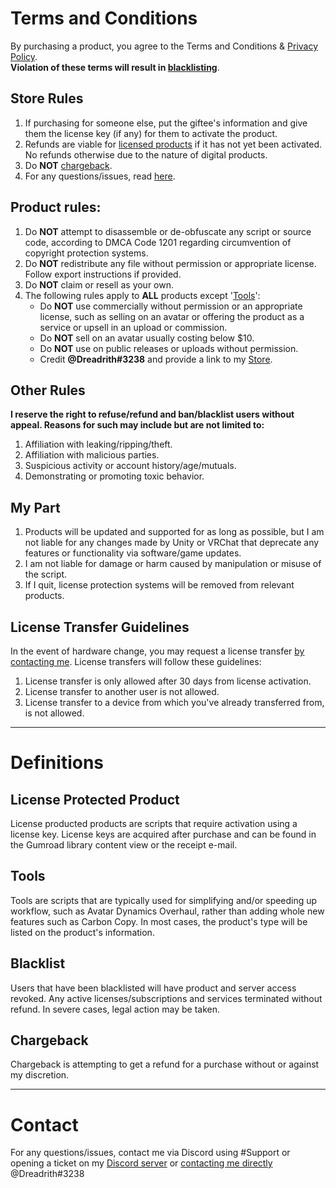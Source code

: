# Terms and Conditions
By purchasing a product, you agree to the Terms and Conditions & [Privacy Policy](https://github.com/Dreadrith/DreadScripts/blob/main/Other/Privacy%20Policy.md).<br>
**Violation of these terms will result in [blacklisting](https://github.com/Dreadrith/DreadScripts/blob/main/Other/Terms%20and%20Conditions.md#blacklist)**.

## Store Rules
1. If purchasing for someone else, put the giftee's information and give them the license key (if any) for them to activate the product.
2. Refunds are viable for [licensed products](https://github.com/Dreadrith/DreadScripts/blob/main/Other/Terms%20and%20Conditions.md#license-protected-product) if it has not yet been activated. No refunds otherwise due to the nature of digital products.
3. Do **NOT** [chargeback](https://github.com/Dreadrith/DreadScripts/blob/main/Other/Terms%20and%20Conditions.md#tools).
4. For any questions/issues, read [here](https://github.com/Dreadrith/DreadScripts/blob/main/Other/Terms%20and%20Conditions.md#contact).

## Product rules:
1. Do **NOT** attempt to disassemble or de-obfuscate any script or source code, according to DMCA Code 1201 regarding circumvention of copyright protection systems.
2. Do **NOT** redistribute any file without permission or appropriate license. Follow export instructions if provided.
3. Do **NOT** claim or resell as your own.
4. The following rules apply to **ALL** products except '[Tools](https://github.com/Dreadrith/DreadScripts/blob/main/Other/Terms%20and%20Conditions.md#tools)':
    - Do **NOT** use commercially without permission or an appropriate license, such as selling on an avatar or offering the product as a service or upsell in an upload or commission.
    - Do **NOT** sell on an avatar usually costing below $10.
    - Do **NOT** use on public releases or uploads without permission.
    - Credit **@Dreadrith#3238** and provide a link to my [Store](https://dreadrith.gumroad.com/).

## Other Rules
**I reserve the right to refuse/refund and ban/blacklist users without appeal. Reasons for such may include but are not limited to:**
1. Affiliation with leaking/ripping/theft.
2. Affiliation with malicious parties.
3. Suspicious activity or account history/age/mutuals.
4. Demonstrating or promoting toxic behavior.

## My Part
1. Products will be updated and supported for as long as possible, but I am not liable for any changes made by Unity or VRChat that deprecate any features or functionality via software/game updates.
2. I am not liable for damage or harm caused by manipulation or misuse of the script.
3. If I quit, license protection systems will be removed from relevant products.

## License Transfer Guidelines
In the event of hardware change, you may request a license transfer [by contacting me](https://github.com/Dreadrith/DreadScripts/blob/main/Other/Terms%20and%20Conditions.md#contact). License transfers will follow these guidelines:
1. License transfer is only allowed after 30 days from license activation.
2. License transfer to another user is not allowed.
3. License transfer to a device from which you've already transferred from, is not allowed.

---
# Definitions
## License Protected Product
License producted products are scripts that require activation using a license key. License keys are acquired after purchase and can be found in the Gumroad library content view or the receipt e-mail.
## Tools
Tools are scripts that are typically used for simplifying and/or speeding up workflow, such as Avatar Dynamics Overhaul, rather than adding whole new features such as Carbon Copy. In most cases, the product's type will be listed on the product's information.
## Blacklist
Users that have been blacklisted will have product and server access revoked. Any active licenses/subscriptions and services terminated without refund. In severe cases, legal action may be taken.
## Chargeback
Chargeback is attempting to get a refund for a purchase without or against my discretion.

---
# Contact
For any questions/issues, contact me via Discord using #Support or opening a ticket on my [Discord server](https://discord.gg/ZsPfrGn) or [contacting me directly](https://discord.com/users/196328481460584448) @Dreadrith#3238
